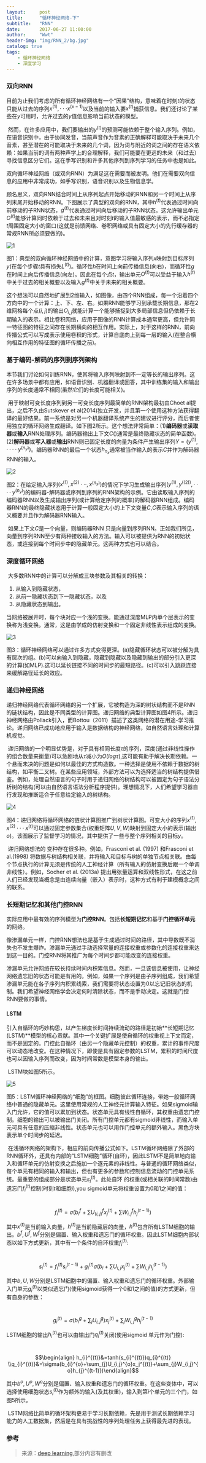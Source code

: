 ```yaml
---
layout:     post
title:      "循环神经网络-下"
subtitle:   "RNN"
date:       2017-06-27 11:00:00
author:     "Wwt"
header-img: "img/RNN_2/bg.jpg"
catalog: true
tags:   
    - 循环神经网络
    - 深度学习
---
```

### 双向RNN

​	目前为止我们考虑的所有循环神经网络有一个“因果”结构，意味着在时刻$t$的状态只能从过去的序列$x^{(1)},···x^{(x-1)}$以及当前的输入要$x^{(t)}$捕获信息。我们还讨论了某些在$y$可用时，允许过去的$y$值信息影响当前状态的模型。

​	然而，在许多应用中，我们要输出的$y^{(t)}$的预测可能依赖于整个输入序列。例如，在语音识别中，由于协同发音，当前声音作为音素的正确解释可能取决于未来几个音素，甚至潜在的可能取决于未来的几个词，因为词与附近的词之间的存在语义依赖：如果当前的词有两种声学上的合理解释，我们可能要在更远的未来（和过去）寻找信息区分它们。这在手写识别和许多其他序列到序列学习的任务中也是如此。

​	双向循环神经网络（或双向RNN）为满足这在需要而被发明。他们在需要双向信息的应用中非常成功，如手写识别，语音识别以及生物信息学。

​	顾名思义，双向RNN结合时间上从序列起点开始移动的RNN和另一个时间上从序列末尾开始移动的RNN。下图展示了典型的双向的RNN，其中$h^{(t)}$代表通过时间向前移动的子RNN状态，$g^{(t)}$代表通过时间向后移动的子RNN状态。这允许输出单元$O^{(t)}$能够计算同时依赖于过去和未来且对时刻$t$的输入值最敏感的表示，而不必指定$t$周围固定大小的窗口(这就是前馈网络、卷积网络或具有固定大小的先行缓存器的常规RNN所必须要做的)。

![1](/img/RNN_2/1.png)

图1：典型的双向循环神经网络中的计算，意图学习将输入序列$x$映射到目标序列$y$(在每个步骤$t$具有损失$L^{(t)}$)。循环性$h$在时间上向前传播信息(向右)，而循环性$g$在时间上向后传播信息(向左)。因此在每个点$t$，输出单元$O^{(t)}$可以受益于输入$h^{(t)}$中关于过去的相关概要以及输入$g^{(t)}$中关于未来的相关概要。

​	这个想法可以自然地扩展到2维输入，如图像，由四个RNN组成，每一个沿着四个方向中的一个计算：上、下、左、右。如果RNN能够学习到承载长期信息，那在2维网格每个点$(i,j)$的输出$O_{i,j}$就能计算一个能够捕捉到大多局部信息但仍依赖于长期输入的表示。相比卷积网络，应用于图像的RNN计算成本通常更高，但允许同一特征图的特征之间存在长期横向的相互作用。实际上，对于这样的RNN，前向传播公式可以写成表示使用卷积的形式，计算自底向上到每一层的输入(在整合横向相互作用的特征图的循环传播之前)。

### 基于编码-解码的序列到序列架构

​	本节我们讨论如何训练RNN，使其将输入序列映射到不一定等长的输出序列。这在许多场景中都有应用，如语音识别、机器翻译或回答，其中训练集的输入和输出序列的长度通常不相同(虽然它们的长度可能相关)。

​	用于映射可变长度序列到另一可变长度序列最简单的RNN架构最初由Choet al提出，之后不久由Sutskever et al(2014)独立开发，并且第一个使用这种方法获得翻译的最好结果。前一系统是对另一个机器翻译系统产生的建议进行评分，而后者使用独立的循环网络生成翻译。如下图2所示。这个想法非常简单：(1)**编码器**或**读取器**或**输入**RNN处理序列。编码器输出上下文$C$()通常是最终隐藏状态的简单函数)。(2)**解码器**或**写入器**或**输出**RNN则已固定长度的向量为条件产生输出序列$Y=(y^{(1)},····y^{(n_y)})$。编码器RNN的最后一个状态$h_{n_x}$通常被当作输入的表示$C$并作为解码器RNN的输入。

![2](/img/RNN_2/2.png)

图2：在给定输入序列$(x^{(1)},x^{(2)}···,x^{(n_x)})$的情况下学习生成输出序列$(y^{(1)},y^{((2))},····y^{(n_y)})$的编码器-解码器或序列到序列的RNN架构的示例。它由读取输入序列的编码器RNN以及生成输出序列(或计算给定序列的概率)的解码器RNN组成。编码器RNN的最终隐藏状态用于计算一般固定大小的上下文变量$C$,$C$表示输入序列的语义概要并且作为解码器RNN输入。

​	如果上下文$C$是一个向量，则编码器RNN 只是向量到序列RNN。正如我们所见，向量到序列RNN至少有两种接收输入的方法。输入可以被提供为RNN的初始状态，或连接到每个时间步中的隐藏单元。这两种方式也可以结合。

### 深度循环网络

​	大多数RNN中的计算可以分解成三块参数及其相关的转换：

1. 从输入到隐藏状态，
2. 从前一隐藏状态到下一隐藏状态，以及
3. 从隐藏状态到输出。

当网络被展开时，每个块对应一个浅的变换。能通过深度MLP内单个层表示的变换称为浅变换。通常，这是由学成的仿射变换和一个固定非线性表示组成的变换。

![3](/img/RNN_2/3.png)

图3：循环神经网络可以通过许多方式变得更深。(a)隐藏循环状态可以被分解为具有层次的组。(b)可以向输入到隐藏，隐藏到隐藏以及隐藏到输出的部分引入更深的计算(如MLP).这可以延长链接不同的时间步的最短路径。(c)可以引入跳跃连接来缓解路径延长的效应。

### 递归神经网络

​	递归神经网络代表循环网络的另一个扩展，它被构造为深的树状结构而不是RNN的链状结构，因此是不同类型的计算图。递归网络的典型计算图如图4所示。递归神经网络由Pollack引入，而Bottou（2011）描述了这类网络的潜在用途-学习推论。递归网络已成功地应用于输入是数据结构的神经网络，如自然语言处理和计算机视觉。

​	递归网络的一个明显优势是，对于具有相同长度$\tau$的序列，深度(通过非线性操作的组合数量来衡量)可以急剧地从$\tau$减小为$O(log \tau)$,这可能有助于解决长期依赖。一个悬而未决的问题是如何以最佳的方式构造数。一种选择是使用不依赖于数据的树结构，如平衡二叉树。在某些应用领域，外部方法可以为选择适当的树结构提供借鉴。例如，处理自然语言的句子时用于递归网络的树结构可以被固定为句子语法分析树的结构(可以由自然语言语法分析程序提供)。理想情况下，人们希望学习器自行发现和推断适合于任意给定输入的树结构。

![4](/img/RNN_2/4.png)

图4：递归网络将循环网络的链状计算图推广到树状计算图。可变大小的序列$x^{(1)},x^{(2)}···x^{(t)}$可以通过固定参数集合(权重矩阵$U,V,W$)映射到固定大小的表示(输出$o$)。该图展示了监督学习的情况，其中提供了一些与整个序列相关的目标$y$。

​	递归网络想法的 变种存在很多种。例如，Frasconi et al. (1997) 和Frasconi et al.(1998) 将数据与树结构相关联，并将输入和目标与树的单独节点相关联。由每个节点执行的计算无须是传统的人工神经计算（所有输入的仿射变换后跟一个单调非线性）。例如，Socher et al. (2013a) 提出用张量运算和双线性形式，在这之前人们已经发现当概念是由连续向量（嵌入）表示时，这种方式有利于建模概念之间的联系。 

### 长短期记忆和其他门控RNN

​	实际应用中最有效的序列模型为**门控RNN**。包括**长短期记忆**和基于**门控循环单元**的网络。

​	像渗漏单元一样，门控RNN想法也是基于生成通过时间的路径，其中导数既不消失也不发生爆炸。渗漏单元通过手动选择常量的连接权重或参数化的连接权重来达到这一目的。门控RNN将其推广为每个时间步都可能改变的连接权重。

​	渗漏单元允许网络在较长持续时间内积累信息。然而，一旦该信息被使用，让神经网络遗忘旧的状态可能是有用的。例如，如果一个序列是由子序列组成，我们希望渗漏单元能在各子序列内积累线索，我们需要将状态设置为0以忘记旧状态的机制。我们希望神经网络学会决定何时清除状态，而不是手动决定。这就是门控RNN要做的事情。

#### LSTM

​	引入自循环的巧妙构思，以产生梯度长时间持续流动的路径是初始**长短期记忆(LSTM)**模型的核心贡献。其中一个关键扩展是使自循环的权重视上下文而定，而不是固定的。门控此自循环（由另一个隐藏单元控制）的权重，累计的事件尺度可以动态地改变。在这种情况下，即使是具有固定参数的$\text{LSTM}$，累积的时间尺度也可以因输入序列而改变，因为时间常数是模型本身的输出。

​	$\text{LSTM}$块如图5所示。

![5](/img/RNN_2/5.png)

图5：$\text{LSTM}$循环神经网络的“细胞”的框图。细胞彼此循环连接，带她一般循环网络中普通的隐藏单元。这里使用常规的人工神经元计算输入特征。如果sigmoid输入门允许，它的值可以累加到状态。状态单元具有线性自循环，其权重由遗忘门控制。细胞的输出可以被输出门关闭。所有门控单元都有sigmoid非线性，而输入单元可具有任意的压缩非线性。状态单元也可以用作门控单元的额外输入。黑色方块表示单个时间步的延迟。

​	在浅循环网络的架构下，相应的前向传播公式如下。$\text{LSTM}$循环网络除了外部的RNN循环外，还具有内部的“$\text{LSTM}$细胞”循环(自环)，因此$\text{LSTM}$不是简单地向输入和循环单元的仿射变换之后施加一个逐元素的非线性。与普通的循环网络类似，每个单元有相同的输入和输出，但也有更多的参数和控制信息流动的门控单元系统。最重要的组成部分是状态单元$s_{i}^{(t)}$。此处自环 的权重(或相关联的时间常数)由遗忘门$f_{i}^{(t)}$控制(时刻$t$和细胞$i$),you sigmoid单元将权重设置为0和1之间的值：

​		$$f_{i}^{(t)}=\sigma(b_{i}^{f}+\sum U_{(i,j)}^fx_{j}^{(t)}+\sum W_{i,j}^fh_{j}^{(t-1)})$$

其中$x^{(t)}$是当前输入向量，$h^{(t)}$是当前隐藏层的向量，$h^{(t)}$包含所有$\text{LSTM}$细胞的输出。$b^{f},U^{f},W^{f}$分别是偏置、输入权重和遗忘门的循环权重。因此$\text{LSTM}$细胞内部状态以如下方式更新，其中有一个条件的自环权重$f_{i}^{(t)}$:

​		$$s_{i}^{(t)}=f_{i}^{(t)}s_{i}^{(t-1)}+g_{i}^{(t)}\sigma (b_i+\sum U_{i,j}x_{j}^{(t)}+\sum W_{i,j}h_{j}^{(t-1)})$$

其中$b,U,W$分别是$\text{LSTM}$细胞中的偏置、输入权重和遗忘门的循环权重。外部输入门单元$g_{i}^{(t)}$以类似遗忘门(使用sigmoid获得一个0和1之间的值)的方式更新，但有自身的参数：

​	$$g_{i}^{(t)}=\sigma (b_{i}^{g}+\sum_{j} U_{i,j}^g)x_{j}^{(t)}+\sum_{j}W_{i,j}^gh_{j}^{(t-1)}$$

$\text{LSTM}$细胞的输出$h_{i}^{(t)}$也可以由输出门$q_{i}^{(t)}$关闭(使用sigmoid 单元作为门控):

​	$$\begin{align}  h_{i}^{(t)}&=tanh(s_{i}^{(t)})q_{i}^{(t)} \\q_{i}^{(t)}&=\sigma(b_{i}^{o}+\sum_{j}U_{i,j}^{o}x_j^{(t)}+\sum_{j}W_{i,j}^{o}h_{j}^{(t-1)})\end{align}$$

其中$b^{o},U^{o},W^{o}$分别是偏置、输入权重和遗忘门的循环权重。在这些变体中，可以选择使用细胞状态$s_{i}^{(t)}$作为额外的输入(及其权重)，输入到第$i$个单元的三个门，如图5所示。

​	$\text{LSTM}$网络比简单的循环架构更易于学习长期依赖，先是用于测试长期依赖学习能力的人工数据集，然后是在具有挑战性的序列处理任务上获得最先进的表现。

### 参考

>来源：[deep learning](https://github.com/exacity/deeplearningbook-chinese),部分内容有删改



​	